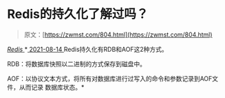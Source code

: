 <!--yml
category: 未分类
date: 0001-01-01 00:00:00
-->

# Redis的持久化了解过吗？

> 原文：[https://zwmst.com/804.html](https://zwmst.com/804.html)

   [ *Redis* ](https://zwmst.com/redis)*[ <time datetime="2021-08-14T08:11:59+08:00"> 2021-08-14 </time> ](https://zwmst.com/804.html)  Redis持久化有RDB和AOF这2种方式。

RDB：将数据库快照以二进制的方式保存到磁盘中。

AOF：以协议文本方式，将所有对数据库进行过写入的命令和参数记录到AOF文件，从而记录 数据库状态。*